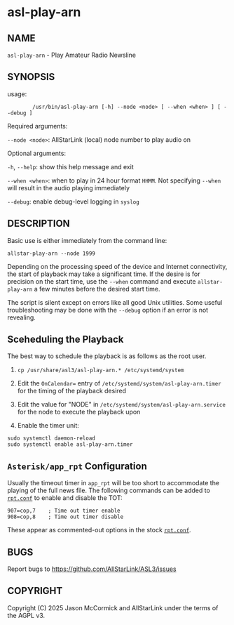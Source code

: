 # asl-play-arn

## NAME
`asl-play-arn` - Play Amateur Radio Newsline

## SYNOPSIS
usage: 

```
        /usr/bin/asl-play-arn [-h] --node <node> [ --when <when> ] [ --debug ]
```

Required arguments:

`--node <node>`: AllStarLink (local) node number to play audio on

Optional arguments:

`-h`, `--help`: show this help message and exit

`--when <when>`: when to play in 24 hour format `HHMM`. Not specifying `--when` will result in the audio playing immediately

`--debug`: enable debug-level logging in `syslog`

## DESCRIPTION
Basic use is either immediately from the command line:

```
allstar-play-arn --node 1999
```

Depending on the processing speed of the device and Internet connectivity, the start of playback may take a significant time. If the desire is for precision on the start time, use the `--when` command and execute `allstar-play-arn` a few minutes before the desired start time.

The script is silent except on errors like all good Unix utilities. Some useful troubleshooting may be done with the `--debug` option if an error is not revealing.

## Sceheduling the Playback
The best way to schedule the playback is as follows as the root user.

1. `cp /usr/share/asl3/asl-play-arn.* /etc/systemd/system`

2. Edit the `OnCalendar=` entry of `/etc/systemd/system/asl-play-arn.timer` for the timing of the playback desired

3. Edit the value for "NODE" in `/etc/systemd/system/asl-play-arn.service` for the node to execute the playback upon

4. Enable the timer unit:

  ```
  sudo systemctl daemon-reload
  sudo systemctl enable asl-play-arn.timer
  ```

## `Asterisk/app_rpt` Configuration
Usually the timeout timer in `app_rpt` will be too short to accommodate the playing of the full news file. The following commands can be added to [`rpt.conf`](../config/rpt_conf.md) to enable and disable the TOT:

```
907=cop,7    ; Time out timer enable
908=cop,8    ; Time out timer disable
```

These appear as commented-out options in the stock [`rpt.conf`](../config/rpt_conf.md).

## BUGS
Report bugs to https://github.com/AllStarLink/ASL3/issues

## COPYRIGHT
Copyright (C) 2025 Jason McCormick and AllStarLink under the terms of the AGPL v3.